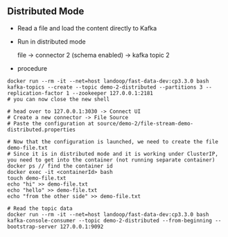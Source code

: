 ## Distributed Mode
- Read a file and load the content directly to Kafka
- Run in distributed mode

    file -> connector 2 (schema enabled) -> kafka topic 2

- procedure
```
docker run --rm -it --net=host landoop/fast-data-dev:cp3.3.0 bash
kafka-topics --create --topic demo-2-distributed --partitions 3 --replication-factor 1 --zookeeper 127.0.0.1:2181
# you can now close the new shell

# head over to 127.0.0.1:3030 -> Connect UI
# Create a new connector -> File Source
# Paste the configuration at source/demo-2/file-stream-demo-distributed.properties

# Now that the configuration is launched, we need to create the file demo-file.txt
# Since it is in distributed mode and it is working under ClusterIP, you need to get into the container (not running separate container)
docker ps // find the container id
docker exec -it <containerId> bash
touch demo-file.txt
echo "hi" >> demo-file.txt
echo "hello" >> demo-file.txt
echo "from the other side" >> demo-file.txt

# Read the topic data
docker run --rm -it --net=host landoop/fast-data-dev:cp3.3.0 bash
kafka-console-consumer --topic demo-2-distributed --from-beginning --bootstrap-server 127.0.0.1:9092
```